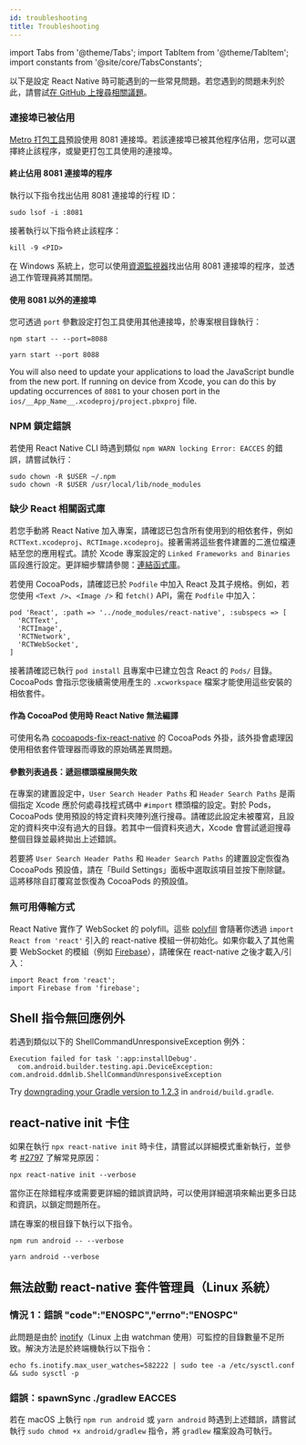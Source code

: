 ```yaml
---
id: troubleshooting
title: Troubleshooting
---
```


import Tabs from '@theme/Tabs'; import TabItem from '@theme/TabItem'; import constants from '@site/core/TabsConstants';

以下是設定 React Native 時可能遇到的一些常見問題。若您遇到的問題未列於此，請嘗試[在 GitHub 上搜尋相關議題](https://github.com/facebook/react-native/issues/)。

### 連接埠已被佔用

[Metro 打包工具][metro]預設使用 8081 連接埠。若該連接埠已被其他程序佔用，您可以選擇終止該程序，或變更打包工具使用的連接埠。

#### 終止佔用 8081 連接埠的程序

執行以下指令找出佔用 8081 連接埠的行程 ID：

```shell
sudo lsof -i :8081
```

接著執行以下指令終止該程序：

```shell
kill -9 <PID>
```

在 Windows 系統上，您可以使用[資源監視器](https://stackoverflow.com/questions/48198/how-can-you-find-out-which-process-is-listening-on-a-port-on-windows)找出佔用 8081 連接埠的程序，並透過工作管理員將其關閉。

#### 使用 8081 以外的連接埠

您可透過 `port` 參數設定打包工具使用其他連接埠，於專案根目錄執行：

<Tabs groupId="package-manager" queryString defaultValue={constants.defaultPackageManager} values={constants.packageManagers}>
<TabItem value="npm">

```shell
npm start -- --port=8088
```

</TabItem>
<TabItem value="yarn">

```shell
yarn start --port 8088
```

</TabItem>
</Tabs>

You will also need to update your applications to load the JavaScript bundle from the new port. If running on device from Xcode, you can do this by updating occurrences of `8081` to your chosen port in the `ios/__App_Name__.xcodeproj/project.pbxproj` file.

### NPM 鎖定錯誤

若使用 React Native CLI 時遇到類似 `npm WARN locking Error: EACCES` 的錯誤，請嘗試執行：

```shell
sudo chown -R $USER ~/.npm
sudo chown -R $USER /usr/local/lib/node_modules
```

### 缺少 React 相關函式庫

若您手動將 React Native 加入專案，請確認已包含所有使用到的相依套件，例如 `RCTText.xcodeproj`、`RCTImage.xcodeproj`。接著需將這些套件建置的二進位檔連結至您的應用程式。請於 Xcode 專案設定的 `Linked Frameworks and Binaries` 區段進行設定。更詳細步驟請參閱：[連結函式庫](linking-libraries-ios.md#content)。

若使用 CocoaPods，請確認已於 `Podfile` 中加入 React 及其子規格。例如，若您使用 `<Text />`、`<Image />` 和 `fetch()` API，需在 `Podfile` 中加入：

```
pod 'React', :path => '../node_modules/react-native', :subspecs => [
  'RCTText',
  'RCTImage',
  'RCTNetwork',
  'RCTWebSocket',
]
```

接著請確認已執行 `pod install` 且專案中已建立包含 React 的 `Pods/` 目錄。CocoaPods 會指示您後續需使用產生的 `.xcworkspace` 檔案才能使用這些安裝的相依套件。

#### 作為 CocoaPod 使用時 React Native 無法編譯

可使用名為 [cocoapods-fix-react-native](https://github.com/orta/cocoapods-fix-react-native) 的 CocoaPods 外掛，該外掛會處理因使用相依套件管理器而導致的原始碼差異問題。

#### 參數列表過長：遞迴標頭檔展開失敗

在專案的建置設定中，`User Search Header Paths` 和 `Header Search Paths` 是兩個指定 Xcode 應於何處尋找程式碼中 `#import` 標頭檔的設定。對於 Pods，CocoaPods 使用預設的特定資料夾陣列進行搜尋。請確認此設定未被覆寫，且設定的資料夾中沒有過大的目錄。若其中一個資料夾過大，Xcode 會嘗試遞迴搜尋整個目錄並最終拋出上述錯誤。

若要將 `User Search Header Paths` 和 `Header Search Paths` 的建置設定恢復為 CocoaPods 預設值，請在「Build Settings」面板中選取該項目並按下刪除鍵。這將移除自訂覆寫並恢復為 CocoaPods 的預設值。

### 無可用傳輸方式

React Native 實作了 WebSocket 的 polyfill。這些 [polyfill](https://github.com/facebook/react-native/blob/main/packages/react-native/Libraries/Core/InitializeCore.js) 會隨著你透過 `import React from 'react'` 引入的 react-native 模組一併初始化。如果你載入了其他需要 WebSocket 的模組（例如 [Firebase](https://github.com/facebook/react-native/issues/3645)），請確保在 react-native 之後才載入/引入：

```
import React from 'react';
import Firebase from 'firebase';
```

## Shell 指令無回應例外

若遇到類似以下的 ShellCommandUnresponsiveException 例外：

```
Execution failed for task ':app:installDebug'.
  com.android.builder.testing.api.DeviceException: com.android.ddmlib.ShellCommandUnresponsiveException
```

Try [downgrading your Gradle version to 1.2.3](https://github.com/facebook/react-native/issues/2720) in `android/build.gradle`.

## react-native init 卡住

如果在執行 `npx react-native init` 時卡住，請嘗試以詳細模式重新執行，並參考 [#2797](https://github.com/facebook/react-native/issues/2797) 了解常見原因：

```shell
npx react-native init --verbose
```

當你正在除錯程序或需要更詳細的錯誤資訊時，可以使用詳細選項來輸出更多日誌和資訊，以鎖定問題所在。

請在專案的根目錄下執行以下指令。

<Tabs groupId="package-manager" queryString defaultValue={constants.defaultPackageManager} values={constants.packageManagers}>
<TabItem value="npm">

```shell
npm run android -- --verbose
```

</TabItem>
<TabItem value="yarn">

```shell
yarn android --verbose
```

</TabItem>
</Tabs>

## 無法啟動 react-native 套件管理員（Linux 系統）

### 情況 1：錯誤 "code":"ENOSPC","errno":"ENOSPC"

此問題是由於 [inotify](https://github.com/guard/listen/blob/master/README.md#increasing-the-amount-of-inotify-watchers)（Linux 上由 watchman 使用）可監控的目錄數量不足所致。解決方法是於終端機執行以下指令：

```shell
echo fs.inotify.max_user_watches=582222 | sudo tee -a /etc/sysctl.conf && sudo sysctl -p
```

### 錯誤：spawnSync ./gradlew EACCES

若在 macOS 上執行 `npm run android` 或 `yarn android` 時遇到上述錯誤，請嘗試執行 `sudo chmod +x android/gradlew` 指令，將 `gradlew` 檔案設為可執行。

[metro]: https://metrobundler.dev/